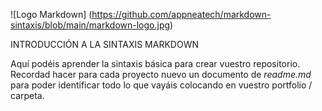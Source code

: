 ![Logo Markdown] (https://github.com/appneatech/markdown-sintaxis/blob/main/markdown-logo.jpg)

INTRODUCCIÓN A LA SINTAXIS MARKDOWN

Aquí podéis aprender la sintaxis básica para crear vuestro repositorio. Recordad hacer para cada proyecto nuevo un documento de *readme.md* para poder identificar todo lo que vayáis colocando en vuestro portfolio / carpeta.
